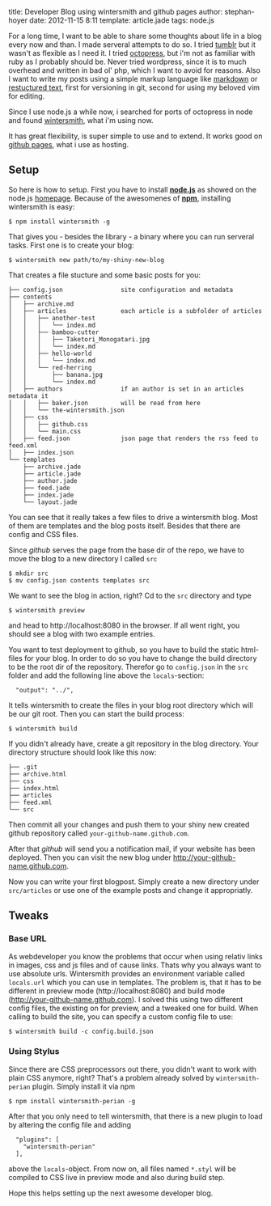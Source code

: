 title: Developer Blog using wintersmith and github pages
author: stephan-hoyer
date: 2012-11-15 8:11
template: article.jade
tags: node.js

For a long time, I want to be able to share some thoughts about life in a
blog every now and than. I made serveral attempts to do so. I tried
[tumblr](http://tumblr.com) but it wasn't as flexible as I need it. I tried 
[octopress](http://octopress.org), but i'm not as
familiar with ruby as I probably should be. Never tried wordpress, since it
is to much overhead and written in bad ol' php, which I want to avoid for
reasons. Also I want to write my posts using a simple markup language like
[markdown](http://daringfireball.net/projects/markdown/) or 
[restuctured text](http://google.com), 
first for versioning in git, second for using my beloved vim for editing. 

Since I use node.js a while now, i searched for
ports of octopress in node and found
[wintersmith](https://github.com/jnordberg/wintersmith), what i'm using now.

It has great flexibility, is super simple to use and to extend. It works good
on [github pages](http://pages.github.com/), what i use as hosting.

## Setup

So here is how to setup. First you have to install
[**node.js**](http://nodejs.org) as showed on the node.js
[homepage](http://nodejs.org). Because of the awesomenes of 
[**npm**](http://npmjs.org), installing wintersmith is easy:

```
$ npm install wintersmith -g
```

That gives you - besides the library - a binary where you can run serveral
tasks. First one is to create your blog:

```
$ wintersmith new path/to/my-shiny-new-blog
```

That creates a file stucture and some basic posts for you:

```
├── config.json                site configuration and metadata
├── contents
│   ├── archive.md
│   ├── articles               each article is a subfolder of articles
│   │   ├── another-test
│   │   │   └── index.md
│   │   ├── bamboo-cutter
│   │   │   ├── Taketori_Monogatari.jpg
│   │   │   └── index.md
│   │   ├── hello-world
│   │   │   └── index.md
│   │   └── red-herring
│   │       ├── banana.jpg
│   │       └── index.md
│   ├── authors                if an author is set in an articles metadata it
│   │   ├── baker.json         will be read from here
│   │   └── the-wintersmith.json
│   ├── css
│   │   ├── github.css
│   │   └── main.css
│   ├── feed.json              json page that renders the rss feed to feed.xml
│   ├── index.json
└── templates
    ├── archive.jade
    ├── article.jade
    ├── author.jade
    ├── feed.jade
    ├── index.jade
    └── layout.jade
```
You can see that it really takes a few files to drive a wintersmith blog. Most
of them are templates and the blog posts itself. Besides that there are config
and CSS files.

Since _github_ serves the page from the base dir of the repo, we have to move
the blog to a new directory I called `src`

```
$ mkdir src
$ mv config.json contents templates src
```

We want to see the blog in action, right? Cd to the `src` directory and type

```
$ wintersmith preview
```

and head to http://localhost:8080 in the browser. If all went right, you should see a
blog with two example entries.

You want to test deployment to github, so you have to build the static
html-files for your blog. In order to do so you have to change the build 
directory to be the root dir of the repository. Therefor go to `config.json`
in the `src` folder and add the following line above the `locals`-section:

```
  "output": "../",
```

It tells wintersmith to create the files in your blog root directory which 
will be our git root. Then you can start the build process:

```
$ wintersmith build
```

If you didn't already have, create a git repository in the
blog directory. Your directory structure should look like this now:

```
├── .git
├── archive.html
├── css
├── index.html
├── articles
├── feed.xml
└── src
```

Then commit all your changes and push them to your shiny new
created github repository called `your-github-name.github.com`.

After that _github_ will send you a notification mail, if your website has
been deployed. Then you can visit the new blog under
http://your-github-name.github.com.

Now you can write your first blogpost. Simply create a new directory under
`src/articles` or use one of the example posts and change it appropriatly.

## Tweaks

### Base URL

As webdeveloper you know the problems that occur when using relativ links in
images, css and js files and of cause links. Thats why you always want to use
absolute urls. Wintersmith provides an environment variable called
`locals.url` which you can use in templates. The problem is, that it has to be
different in preview mode (http://localhost:8080) and build mode
(http://your-github-name.github.com). I solved this using two different config
files, the existing on for preview, and a tweaked one for build. When calling
to build the site, you can specify a custom config file to use:

```
$ wintersmith build -c config.build.json
```

### Using Stylus

Since there are CSS preprocessors out there, you didn't want to work with
plain CSS anymore, right? That's a problem already solved by
`wintersmith-perian` plugin. Simply install it via npm

```
$ npm install wintersmith-perian -g
```

After that you only need to tell wintersmith, that there is a new plugin to
load by altering the config file and adding

```
  "plugins": [
    "wintersmith-perian"
  ],
```

above the `locals`-object. From now on, all files named `*.styl` will be compiled
to CSS live in preview mode and also during build step.

Hope this helps setting up the next awesome developer blog.
